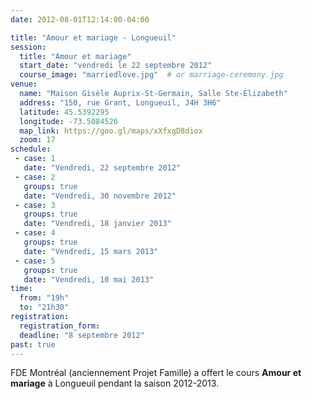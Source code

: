 ```yaml
---
date: 2012-08-01T12:14:00-04:00

title: "Amour et mariage - Longueuil"
session:
  title: "Amour et mariage"
  start_date: "vendredi le 22 septembre 2012"
  course_image: "marriedlove.jpg"  # or marriage-ceremony.jpg
venue:
  name: "Maison Gisèle Auprix-St-Germain, Salle Ste-Élizabeth"
  address: "150, rue Grant, Longueuil, J4H 3H6"
  latitude: 45.5392295
  longitude: -73.5084526
  map_link: https://goo.gl/maps/xXfxgD8diox
  zoom: 17
schedule:
 - case: 1
   date: "Vendredi, 22 septembre 2012"
 - case: 2
   groups: true
   date: "Vendredi, 30 novembre 2012"
 - case: 3
   groups: true
   date: "Vendredi, 18 janvier 2013"
 - case: 4
   groups: true
   date: "Vendredi, 15 mars 2013"
 - case: 5
   groups: true
   date: "Vendredi, 10 mai 2013"
time:
  from: "19h"
  to: "21h30"
registration:
  registration_form:
  deadline: "8 septembre 2012"
past: true
---
```


FDE Montréal (anciennement Projet Famille) a offert le cours **Amour et
mariage** à Longueuil pendant la saison 2012-2013.
